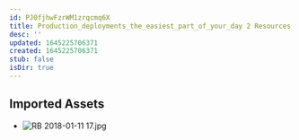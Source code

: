 ```yaml
---
id: PJ0fjhwFzrWM1zrqcmq6X
title: Production_deployments_the_easiest_part_of_your_day 2 Resources
desc: ''
updated: 1645225706371
created: 1645225706371
stub: false
isDir: true
---
```

## Imported Assets
- ![RB 2018-01-11 17.jpg](/assets/rb-2018-01-11-17.jpg)
